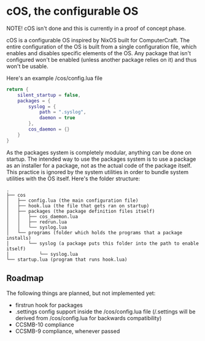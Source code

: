 # cOS, the configurable OS

NOTE! cOS isn't done and this is currently in a proof of concept phase.

cOS is a configurable OS inspired by NixOS built for ComputerCraft. The entire configuration of the OS is built from a single configuration file, which enables and disables specific elements of the OS. 
Any package that isn't configured won't be enabled (unless another package relies on it) and thus won't be usable.

Here's an example /cos/config.lua file
```lua
return {
    silent_startup = false,
    packages = {
        syslog = {
            path = ".syslog",
            daemon = true
        },
        cos_daemon = {}
    }
}
```

As the packages system is completely modular, anything can be done on startup. The intended way to use the packages system is to use a package as an installer for a package, not as the actual code of the package itself. 
This practice is ignored by the system utilities in order to bundle system utilities with the OS itself.
Here's the folder structure:
```
.
├── cos
│   ├── config.lua (the main configuration file)
│   ├── hook.lua (the file that gets ran on startup)
│   ├── packages (the package definition files itself)
│   │   ├── cos_daemon.lua
│   │   ├── redrun.lua
│   │   └── syslog.lua
│   └── programs (folder which holds the programs that a package installs)
│       └── syslog (a package puts this folder into the path to enable itself)
│           └── syslog.lua
└── startup.lua (program that runs hook.lua)
```

## Roadmap
The following things are planned, but not implemented yet:
- firstrun hook for packages
- .settings config support inside the /cos/config.lua file (/.settings will be derived from /cos/config.lua for backwards compatibility)
- CCSMB-10 compliance
- CCSMB-9 compliance, whenever passed